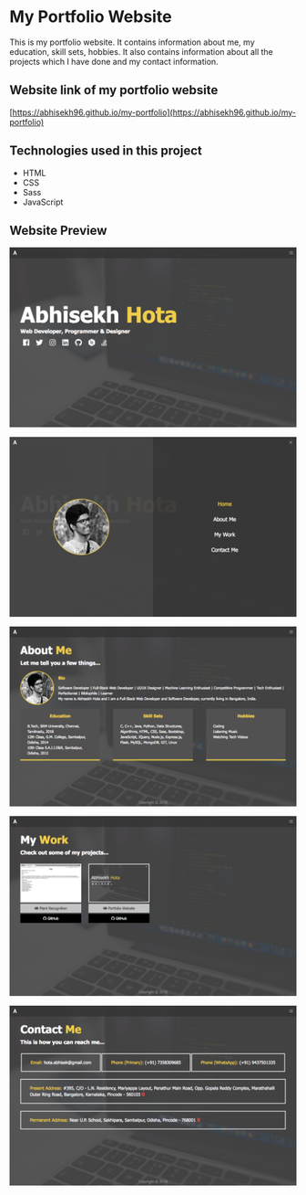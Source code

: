 # My Portfolio Website

This is my portfolio website. It contains information about me, my education, skill sets, hobbies. It also contains information about all the projects which I have done and my contact information.

## Website link of my portfolio website

[https://abhisekh96.github.io/my-portfolio](https://abhisekh96.github.io/my-portfolio)

## Technologies used in this project

- HTML
- CSS
- Sass
- JavaScript

## Website Preview

![Home Page](dist/img/readme/home.png)

![Menu Page](dist/img/readme/menu.png)

![About Page](dist/img/readme/about.png)

![Work Page](dist/img/readme/work.png)

![Contact Page](dist/img/readme/contact.png)
